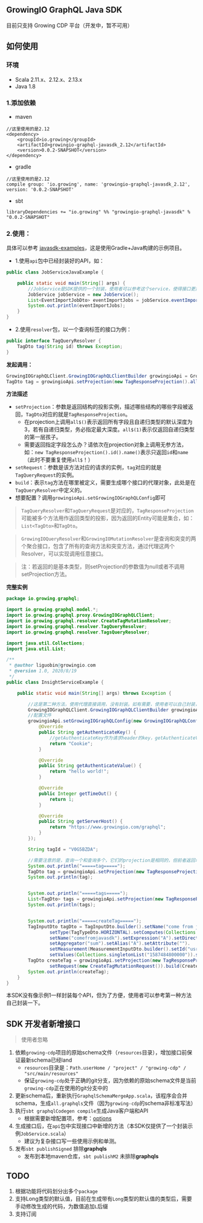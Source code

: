 GrowingIO GraphQL Java SDK
---

目前只支持 Growing CDP 平台（开发中，暂不可用）

## 如何使用

### 环境
* Scala 2.11.x、2.12.x、2.13.x
* Java 1.8

### 1.添加依赖

- maven
```
//这里使用的是2.12
<dependency>
    <groupId>io.growing</groupId>
    <artifactId>growingio-graphql-javasdk_2.12</artifactId>
    <version>0.0.2-SNAPSHOT</version>
</dependency>
```

- gradle
```
//这里使用的是2.12
compile group: 'io.growing', name: 'growingio-graphql-javasdk_2.12', version: '0.0.2-SNAPSHOT'
```

- sbt
```
libraryDependencies += "io.growing" %% "growingio-graphql-javasdk" % "0.0.2-SNAPSHOT"
```

### 2.使用：

具体可以参考 [javasdk-examples](https://github.com/growingio/growingio-graphql-javasdk/blob/master/javasdk-examples/src/main/java/io/growing/graphql/InsightServiceExample.java)，这是使用Gradle+Java构建的示例项目。

- 1.使用`api`包中已经封装好的API，如：
```java
public class JobServiceJavaExample {

    public static void main(String[] args) {
        //JobService是SDK提供的一个封装，使用者可以参考这个service，使得接口更加易用
        JobService jobService = new JobService();
        List<EventImportJobDto> eventImportJobs = jobService.eventImportJobs();
        System.out.println(eventImportJobs);
    }
}
```
- 2.使用`resolver`包，以一个查询标签的接口为例：
```java
public interface TagQueryResolver {
    TagDto tag(String id) throws Exception;
}
```
**发起调用：**
```java
GrowingIOGraphQLClient.GrowingIOGraphQLClientBuilder growingioApi = GrowingIOGraphQLClient.graphQLClient();
TagDto tag = growingioApi.setProjection(new TagResponseProjection().all$()).setRequest(new TagQueryRequest()).build(TagQueryResolver.class).tag(tagId);
```
**方法描述**
* `setProjection`：参数是返回结构的投影实例，描述哪些结构的哪些字段被返回，`TagDto`对应的就是`TagResponseProjection`。
    - 在projection上调用`all$()`表示返回所有字段且自递归类型的默认深度为3，若有自递归类型，务必指定最大深度。`all$(1)`表示仅返回自递归类型的第一层孩子。
    - 需要返回指定字段怎么办？请依次在projection对象上调用无参方法，如：`new TagResponseProjection().id().name()`表示只返回`id`和`name`（此时不要重复使用`all$`！）
* `setRequest`：参数是该方法对应的请求的实例，`tag`对应的就是`TagQueryRequest`的实例。
* `build`：表示`tag`方法在哪里被定义，需要生成哪个接口的代理对象，此处是在`TagQueryResolver`中定义的。
* 想要配置？调用`growingioApi.setGrowingIOGraphQLConfig`即可

> `TagQueryResolver`和`TagQueryRequest`是对应的，`TagResponseProjection`可能被多个方法用作返回类型的投影，因为返回的Entity可能是集合，如：`List<TagDto>`和`TagDto`。

> `GrowingIOQueryResolver`和`GrowingIOMutationResolver`是查询和突变的两个聚合接口，包含了所有的查询方法和突变方法，通过代理这两个Resolver，可以实现调用任意接口。

> 注：若返回的是基本类型，则setProjection的参数值为null或者不调用setProjection方法。

**完整实例**
```java
package io.growing.graphql;

import io.growing.graphql.model.*;
import io.growing.graphql.proxy.GrowingIOGraphQLClient;
import io.growing.graphql.resolver.CreateTagMutationResolver;
import io.growing.graphql.resolver.TagQueryResolver;
import io.growing.graphql.resolver.TagsQueryResolver;

import java.util.Collections;
import java.util.List;

/**
 * @author liguobin@growingio.com
 * @version 1.0, 2020/8/19
 */
public class InsightServiceExample {

    public static void main(String[] args) throws Exception {

        //这是第二种方法，使用代理直接调用，没有封装。如有需要，使用者可以自己封装，可以选择全部（使用`GrowingIOQueryResolver`和`GrowingIOMutationResolver`）或部分封装
        GrowingIOGraphQLClient.GrowingIOGraphQLClientBuilder growingioApi = GrowingIOGraphQLClient.graphQLClient();
        //配置文件
        growingioApi.setGrowingIOGraphQLConfig(new GrowingIOGraphQLConfig() {
            @Override
            public String getAuthenticateKey() {
                //getAuthenticateKey作为请求header的key，getAuthenticateValue作为请求header的value
                return "Cookie";
            }

            @Override
            public String getAuthenticateValue() {
                return "hello world!";
            }

            @Override
            public Integer getTimeOut() {
                return 1;
            }

            @Override
            public String getServerHost() {
                return "https://www.growingio.com/graphql";
            }
        });

        String tagId = "V0G5BZDA";

        //需要注意的是，查询一个和查询多个，它们的projection是相同的，但前者返回单个projection实体，后者返回一个集合（元素是projection）
        System.out.println("=====tag=====");
        TagDto tag = growingioApi.setProjection(new TagResponseProjection().all$()).setRequest(new TagQueryRequest()).build(TagQueryResolver.class).tag(tagId);
        System.out.println(tag);


        System.out.println("=====tags=====");
        List<TagDto> tags = growingioApi.setProjection(new TagResponseProjection().all$()).setRequest(new TagsQueryRequest()).build(TagsQueryResolver.class).tags();
        System.out.println(tags);


        System.out.println("=====createTag=====");
        TagInputDto tagDto = TagInputDto.builder().setName("come from java sdk").setDescription("hello world").
                setType(TagTypeDto.HORIZONTAL).setComputes(Collections.singletonList(ComputeDefinitionInputDto.builder().
                setName("comefromjavasdk").setExpression("A").setDirectives(Collections.singletonList(ComputeDirectiveInputDto.builder().
                setAggregator("sum").setAlias("A").setAttribute("").
                setMeasurement(MeasurementInputDto.builder().setId("usr_test_0420_user_date").setType("attribute").setAttribute("").build()).setOp("=").
                setValues(Collections.singletonList("1587484800000")).setTimeRange("day:31,1").build())).build())).build();
        TagDto createTag = growingioApi.setProjection(new TagResponseProjection().all$()).
                setRequest(new CreateTagMutationRequest()).build(CreateTagMutationResolver.class).createTag(tagDto);
        System.out.println(createTag);
    }
}
```

本SDK没有像示例1一样封装每个API，但为了方便，使用者可以参考第一种方法自己封装一下。

## SDK 开发者新增接口

> 使用者忽略

1. 依赖`growing-cdp`项目的原始schema文件（`resources`目录），增加接口前保证最新schema已经land
    - `resources`目录是：`Path.userHome / "project" / "growing-cdp" / "src/main/resources"`
    - 保证`growing-cdp`处于正确的git分支，因为依赖的原始schema文件是当前`growing-cdp`正在使用的git分支中的
2. 更新schema后，重新执行`GraphqlSchemaMergeApp.scala`，该程序会合并schema，生成`all.graphqls`文件（因为`growing-cdp`的schema非标准写法）
3. 执行`sbt graphqlCodegen compile`生成Java客户端和API
    - 根据需要新增配置项，参考：[options](https://github.com/kobylynskyi/graphql-java-codegen/blob/master/docs/codegen-options.md)
4. 生成接口后，在`api`包中实现接口中新增的方法（本SDK仅提供了一个封装示例`JobService.scala`）
    - 建议为复杂接口写一些使用示例和单测。
5. 发布`sbt publishSigned` 排除**graphqls**
    - 发布到本地maven仓库，`sbt publishM2` 未排除**graphqls**   
    
## TODO

1. 根据功能将代码划分出多个`package`
2. 支持Long类型的默认值，目前在生成带有`Long`类型的默认值的类型后，需要手动修改生成的代码，为数值追加`L`后缀
3. 支持订阅